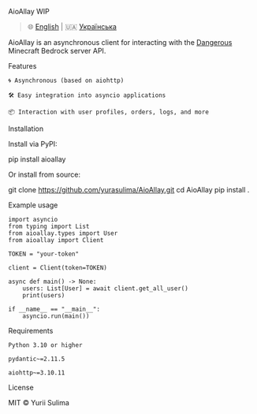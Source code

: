 AioAllay WIP


> 🌐 [English](./README.en.md) | 🇺🇦 [Українська](./README.uk.md)

AioAllay is an asynchronous client for interacting with the [Dangerous](https://mblueberry.fun) Minecraft Bedrock server API.

Features

    🌀 Asynchronous (based on aiohttp)

    🛠️ Easy integration into asyncio applications

    📦 Interaction with user profiles, orders, logs, and more

Installation

Install via PyPI:

pip install aioallay

Or install from source:

git clone https://github.com/yurasulima/AioAllay.git
cd AioAllay
pip install .

Example usage
    
    import asyncio
    from typing import List
    from aioallay.types import User
    from aioallay import Client
    
    TOKEN = "your-token"
    
    client = Client(token=TOKEN)
    
    async def main() -> None:
        users: List[User] = await client.get_all_user()
        print(users)
    
    if __name__ == "__main__":
        asyncio.run(main())

Requirements

    Python 3.10 or higher

    pydantic~=2.11.5

    aiohttp~=3.10.11

License

MIT © Yurii Sulima